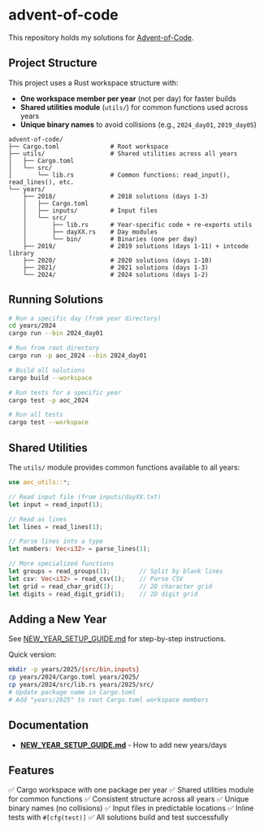 # advent-of-code

This repository holds my solutions for [Advent-of-Code](https://adventofcode.com/).

## Project Structure

This project uses a Rust workspace structure with:
- **One workspace member per year** (not per day) for faster builds
- **Shared utilities module** (`utils/`) for common functions used across years
- **Unique binary names** to avoid collisions (e.g., `2024_day01`, `2019_day05`)

```
advent-of-code/
├── Cargo.toml              # Root workspace
├── utils/                  # Shared utilities across all years
│   ├── Cargo.toml
│   └── src/
│       └── lib.rs          # Common functions: read_input(), read_lines(), etc.
└── years/
    ├── 2018/               # 2018 solutions (days 1-3)
    │   ├── Cargo.toml
    │   ├── inputs/         # Input files
    │   └── src/
    │       ├── lib.rs      # Year-specific code + re-exports utils
    │       ├── dayXX.rs    # Day modules
    │       └── bin/        # Binaries (one per day)
    ├── 2019/               # 2019 solutions (days 1-11) + intcode library
    ├── 2020/               # 2020 solutions (days 1-10)
    ├── 2021/               # 2021 solutions (days 1-3)
    └── 2024/               # 2024 solutions (days 1-2)
```

## Running Solutions

```bash
# Run a specific day (from year directory)
cd years/2024
cargo run --bin 2024_day01

# Run from root directory
cargo run -p aoc_2024 --bin 2024_day01

# Build all solutions
cargo build --workspace

# Run tests for a specific year
cargo test -p aoc_2024

# Run all tests
cargo test --workspace
```

## Shared Utilities

The `utils/` module provides common functions available to all years:

```rust
use aoc_utils::*;

// Read input file (from inputs/dayXX.txt)
let input = read_input(1);

// Read as lines
let lines = read_lines(1);

// Parse lines into a type
let numbers: Vec<i32> = parse_lines(1);

// More specialized functions
let groups = read_groups(1);        // Split by blank lines
let csv: Vec<i32> = read_csv(1);    // Parse CSV
let grid = read_char_grid(1);       // 2D character grid
let digits = read_digit_grid(1);    // 2D digit grid
```

## Adding a New Year

See [NEW_YEAR_SETUP_GUIDE.md](NEW_YEAR_SETUP_GUIDE.md) for step-by-step instructions.

Quick version:

```bash
mkdir -p years/2025/{src/bin,inputs}
cp years/2024/Cargo.toml years/2025/
cp years/2024/src/lib.rs years/2025/src/
# Update package name in Cargo.toml
# Add "years/2025" to root Cargo.toml workspace members
```

## Documentation

- **[NEW_YEAR_SETUP_GUIDE.md](NEW_YEAR_SETUP_GUIDE.md)** - How to add new years/days

## Features

✅ Cargo workspace with one package per year
✅ Shared utilities module for common functions
✅ Consistent structure across all years
✅ Unique binary names (no collisions)
✅ Input files in predictable locations
✅ Inline tests with `#[cfg(test)]`
✅ All solutions build and test successfully
